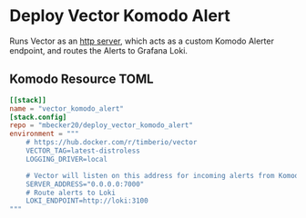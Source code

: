 # Deploy Vector Komodo Alert

Runs Vector as an [http server](https://vector.dev/docs/reference/configuration/sources/http_server/), which acts as a custom Komodo Alerter endpoint, and routes the Alerts to Grafana Loki.

## Komodo Resource TOML

```toml
[[stack]]
name = "vector_komodo_alert"
[stack.config]
repo = "mbecker20/deploy_vector_komodo_alert"
environment = """
	# https://hub.docker.com/r/timberio/vector
	VECTOR_TAG=latest-distroless
	LOGGING_DRIVER=local

	# Vector will listen on this address for incoming alerts from Komodo
	SERVER_ADDRESS="0.0.0.0:7000"
	# Route alerts to Loki
	LOKI_ENDPOINT=http://loki:3100
"""
```